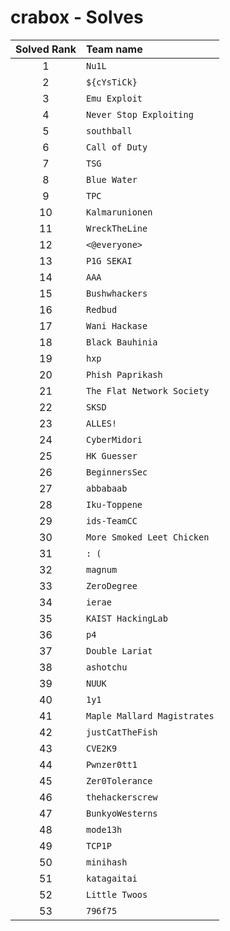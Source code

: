 # crabox - Solves
| Solved Rank | Team name |
|:-----------:|:----------|
| 1 | `Nu1L` |
| 2 | `${cYsTiCk}` |
| 3 | `Emu Exploit` |
| 4 | `Never Stop Exploiting` |
| 5 | `southball` |
| 6 | `Call of Duty` |
| 7 | `TSG` |
| 8 | `Blue Water` |
| 9 | `TPC` |
| 10 | `Kalmarunionen` |
| 11 | `WreckTheLine` |
| 12 | `<@everyone>` |
| 13 | `P1G SEKAI` |
| 14 | `AAA` |
| 15 | `Bushwhackers` |
| 16 | `Redbud` |
| 17 | `Wani Hackase` |
| 18 | `Black Bauhinia` |
| 19 | `hxp` |
| 20 | `Phish Paprikash` |
| 21 | `The Flat Network Society` |
| 22 | `SKSD` |
| 23 | `ALLES!` |
| 24 | `CyberMidori` |
| 25 | `HK Guesser` |
| 26 | `BeginnersSec` |
| 27 | `abbabaab` |
| 28 | `Iku-Toppene` |
| 29 | `ids-TeamCC` |
| 30 | `More Smoked Leet Chicken` |
| 31 | `: (` |
| 32 | `magnum` |
| 33 | `ZeroDegree` |
| 34 | `ierae` |
| 35 | `KAIST HackingLab` |
| 36 | `p4` |
| 37 | `Double Lariat` |
| 38 | `ashotchu` |
| 39 | `NUUK` |
| 40 | `1y1` |
| 41 | `Maple Mallard Magistrates` |
| 42 | `justCatTheFish` |
| 43 | `CVE2K9` |
| 44 | `Pwnzer0tt1` |
| 45 | `Zer0Tolerance` |
| 46 | `thehackerscrew` |
| 47 | `BunkyoWesterns` |
| 48 | `mode13h` |
| 49 | `TCP1P` |
| 50 | `minihash` |
| 51 | `katagaitai` |
| 52 | `Little Twoos` |
| 53 | `796f75` |